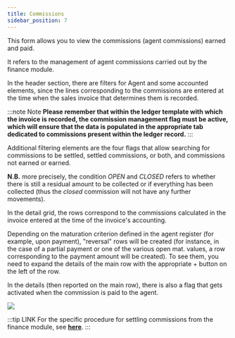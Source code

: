 ```yaml
---
title: Commissions
sidebar_position: 7
---
```


This form allows you to view the commissions (agent commissions) earned and paid.

It refers to the management of agent commissions carried out by the finance module.

In the header section, there are filters for Agent and some accounted elements, since the lines corresponding to the commissions are entered at the time when the sales invoice that determines them is recorded.

:::note Note
**Please remember that within the ledger template with which the invoice is recorded, the commission management flag must be active, which will ensure that the data is populated in the appropriate tab dedicated to commissions present within the ledger record.**
:::


Additional filtering elements are the four flags that allow searching for commissions to be settled, settled commissions, or both, and commissions not earned or earned.

**N.B.** more precisely, the condition *OPEN* and *CLOSED* refers to whether there is still a residual amount to be collected or if everything has been collected (thus the *closed* commission will not have any further movements).

In the detail grid, the rows correspond to the commissions calculated in the invoice entered at the time of the invoice's accounting.

Depending on the maturation criterion defined in the agent register (for example, upon payment), "reversal" rows will be created (for instance, in the case of a partial payment or one of the various open mat. values, a row corresponding to the payment amount will be created). To see them, you need to expand the details of the main row with the appropriate + button on the left of the row.

In the details (then reported on the main row), there is also a flag that gets activated when the commission is paid to the agent.

![](/img/it-it/finance-area/maturity-values/commissions.png)

:::tip LINK
For the specific procedure for settling commissions from the finance module, see [**here**](/docs/finance-area/professional-men/procedures/calculate-commissions).
:::